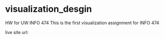 # visualization_desgin
HW for UW INFO 474
This is the first visualization assignment for INFO 474

live site url: 
